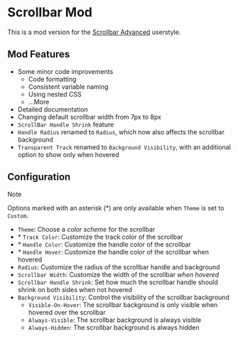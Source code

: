 # Scrollbar Mod

This is a mod version for the [Scrollbar Advanced](https://userstyles.world/style/329/scrollbar-advanced) userstyle.

## Mod Features

- Some minor code improvements
    - Code formatting
    - Consistent variable naming
    - Using nested CSS
    - ...More
- Detailed documentation
- Changing default scrollbar width from 7px to 8px
- `ScrollBar Handle Shrink` feature
- `Handle Radius` renamed to `Radius`, which now also affects the scrollbar background
- `Transparent Track` renamed to `Background Visibility`, with an additional option to show only when hovered

## Configuration

> [!NOTE]
> Options marked with an asterisk (\*) are only available when `Theme` is set to `Custom`.

- `Theme`: Choose a *color scheme* for the scrollbar
- \* `Track Color`: Customize the track color of the scrollbar
- \* `Handle Color`: Customize the handle color of the scrollbar
- \* `Handle Hover`: Customize the handle color of the scrollbar when hovered
- `Radius`: Customize the radius of the scrollbar handle and background
- `Scrollbar Width`: Customize the width of the scrollbar *when hovered*
- `Scrollbar Handle Shrink`: Set how much the scrollbar handle should shrink on both sides when not hovered
- `Background Visibility`: Control the visibility of the scrollbar background
    - `Visible-On-Hover`: The scrollbar background is only visible when hovered over the scrollbar
    - `Always-Visible`: The scrollbar background is always visible
    - `Always-Hidden`: The scrollbar background is always hidden
